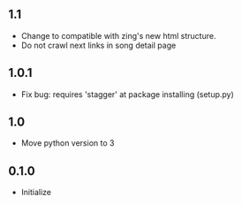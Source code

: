 1.1
---

* Change to compatible with zing's new html structure.
* Do not crawl next links in song detail page

1.0.1
-----

* Fix bug: requires 'stagger' at package installing (setup.py)

1.0
-----

* Move python version to 3


0.1.0
-----

* Initialize
